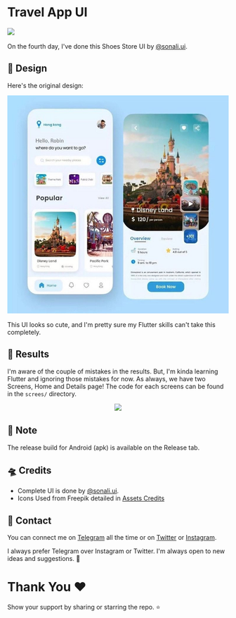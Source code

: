 # Travel App UI
[![](https://img.shields.io/badge/FlutterEveryday-Day%205-blue.svg)](https://github.com/HeySreelal/Flutter-Everyday)

On the fourth day, I've done this Shoes Store UI by [@sonali.ui](https://www.instagram.com/sonali.ui/).


## 🦄 Design 
Here's the original design:

[![Original Design](/assets/git/Original.jpg)](https://www.instagram.com/p/CcAgw4Uji16/)

This UI looks so cute, and I'm pretty sure my Flutter skills can't take this completely. 

## 🦄 Results

I'm aware of the couple of mistakes in the results. But, I'm kinda learning Flutter and ignoring those mistakes for now.
As always, we have two Screens, Home and Details page! The code for each screens can be found in the `screes/` directory. 

<div align="center">

<img src="assets/git/Result.gif" width="250">

</div>

## 💬 Note
The release build for Android (apk) is available on the Release tab.
<br>

## 🛸 Credits
- Complete UI is done by [@sonali.ui](https://www.instagram.com/sonali.ui/).
- Icons Used from Freepik detailed in [Assets Credits](/assets/README.md)


## 🌚 Contact 

You can connect me on [Telegram](https://t.me/heysreelal) all the time or on [Twitter](https://twitter.com/HeySreelal) or [Instagram](https://instagram.com/heysreelal).

I always prefer Telegram over Instagram or Twitter. I'm always open to new ideas and suggestions. 🦄

# Thank You ❤️
Show your support by sharing or starring the repo. ⭐️
